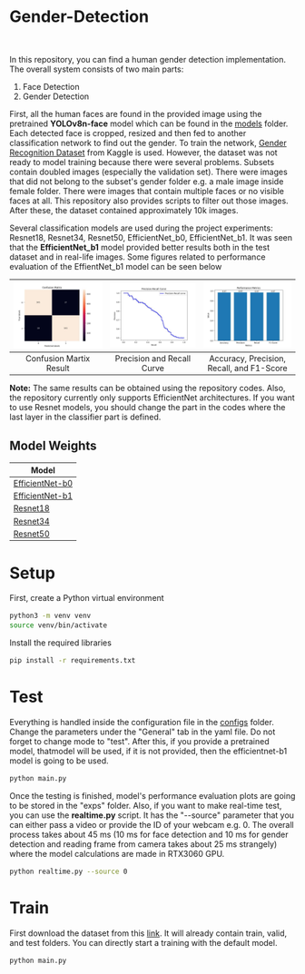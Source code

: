 # Gender-Detection

<div align="center">
  <img src="media/demo.gif" alt="">
</div>


In this repository, you can find a human gender detection implementation. The overall system consists of two main parts: 

1. Face Detection
2. Gender Detection

First, all the human faces are found in the provided image using the pretrained **YOLOv8n-face** model which can be found in the [models](https://github.com/anilcanbulut/Gender-Detection/tree/master/models) folder. Each detected face is cropped, resized and then fed to another classification network to find out the gender. To train the network, [Gender Recognition Dataset](https://www.kaggle.com/datasets/rashikrahmanpritom/gender-recognition-dataset/data) from Kaggle is used. However, the dataset was not ready to model training because there were several problems. Subsets contain doubled images (especially the validation set). There were images that did not belong to the subset's gender folder e.g. a male image inside female folder. There were images that contain multiple faces or no visible faces at all. This repository also provides scripts to filter out those images. After these, the dataset contained approximately 10k images. 

Several classification models are used during the project experiments: Resnet18, Resnet34, Resnet50, EfficientNet_b0, EfficientNet_b1. It was seen that the **EfficientNet_b1** model provided better results both in the test dataset and in real-life images. Some figures related to performance evaluation of the EffientNet_b1 model can be seen below


| ![](media/confusion_matrix.jpg) | ![](media/precision_recall_curve.jpg) | ![](media/acc_precision_recall_f1.jpg) |
| :---------------------------------------------------------: | :---------------------------------------------------------: | :---------------------------------------------------------: |
| Confusion Martix Result                                   | Precision and Recall Curve                                | Accuracy, Precision, Recall, and F1-Score                 | 

**Note:** The same results can be obtained using the repository codes. Also, the repository currently only supports EfficientNet architectures. If you want to use Resnet models, you should change the part in the codes where the last layer in the classifier part is defined.

## Model Weights

| Model                                                                                                 |
| ----------------------------------------------------------------------------------------------------- |
| [EfficientNet-b0](https://drive.google.com/file/d/1iShi0RrIAQGCDYlcJGdMG94alSl-Hhdq/view?usp=sharing) |
| [EfficientNet-b1](https://drive.google.com/file/d/1K7eJ87qAaSZEaINyA5C3LNDFsvsJ2pSn/view?usp=sharing) |
| [Resnet18](https://drive.google.com/file/d/17thzwBYPb4uLbW9tVaFJHr8qfkOU9X38/view?usp=sharing)        |
| [Resnet34](https://drive.google.com/file/d/188XZyF8HIfCIPmTsZblynT92j78rQE1Y/view?usp=sharing)        |
| [Resnet50](https://drive.google.com/file/d/1eVmNTE58baaUJQY_U0F0kSID6idbKd4Q/view?usp=sharing)                                                                                                      |

# Setup

First, create a Python virtual environment
```bash
python3 -m venv venv
source venv/bin/activate
```

Install the required libraries
```bash
pip install -r requirements.txt
```

# Test
Everything is handled inside the configuration file in the [configs](https://github.com/anilcanbulut/Gender-Detection/tree/master/configs) folder. Change the parameters under the "General" tab in the yaml file. Do not forget to change mode to "test". After this, if you provide a pretrained model, thatmodel will be used, if it is not provided, then the efficientnet-b1 model is going to be used.
```bash
python main.py
```
Once the testing is finished, model's performance evaluation plots are going to be stored in the "exps" folder. Also, if you want to make real-time test, you can use the **realtime.py** script. It has the "--source" parameter that you can either pass a video or provide the ID of your webcam e.g. 0. The overall process takes about 45 ms (10 ms for face detection and 10 ms for gender detection and reading frame from camera takes about 25 ms strangely) where the model calculations are made in RTX3060 GPU. 

```bash
python realtime.py --source 0
```

# Train
First download the dataset from this [link](https://drive.google.com/file/d/1UaSOojfcxN--A3GyeHz8gR4hfjZa1SWD/view?usp=drive_link). It will already contain train, valid, and test folders. You can directly start a training with the default model.
```bash
python main.py
```